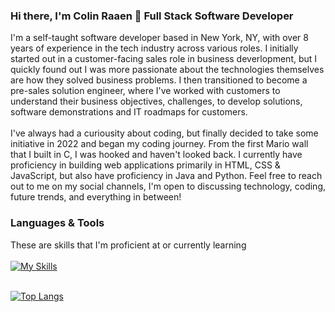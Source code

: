 ### Hi there, I'm Colin Raaen 👋 Full Stack Software Developer

I'm a self-taught software developer based in New York, NY, with over 8 years of experience in the tech industry across various roles.  I initially started out in a customer-facing sales role in business deverlopment, but I quickly found out I was more passionate about the technologies themselves are how they solved business problems.  I then transitioned to become a pre-sales solution engineer, where I've worked with customers to understand their business objectives, challenges, to develop solutions, software demonstrations and IT roadmaps for customers.  
<br>
I've always had a curiousity about coding, but finally decided to take some initiative in 2022 and began my coding journey.  From the first Mario wall that I built in C, I was hooked and haven't looked back.  I currently have proficiency in building web applications primarily in HTML, CSS & JavaScript, but also have proficiency in Java and Python. Feel free to reach out to me on my social channels, I'm open to discussing technology, coding, future trends, and everything in between!
<br>

### Languages & Tools
These are skills that I'm proficient at or currently learning 
<br><br>
[![My Skills](https://skillicons.dev/icons?i=java,javascript,py,c,html,css,sqlite,flask,jquery,vscode,idea,git)](https://skillicons.dev)
<br><br>

[![Top Langs](https://github-readme-stats.vercel.app/api/top-langs/?username=craaen10&layout=compact&theme=dark)](https://github.com/craaen10/github-readme-stats)
